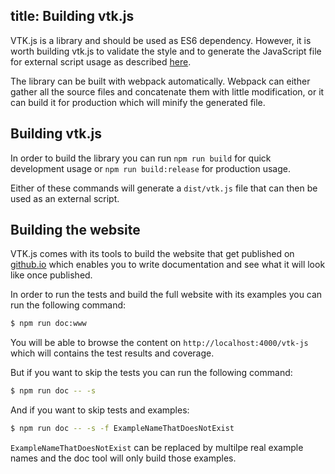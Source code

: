 title: Building vtk.js
---

VTK.js is a library and should be used as ES6 dependency. However, it is worth building vtk.js to validate the style and to generate the JavaScript file for external script usage as described [here](intro_vtk_as_external_script.html).

The library can be built with webpack automatically. Webpack can either gather all the source files and concatenate them with little modification, or it can build it for production which will minify the generated file.

## Building vtk.js

In order to build the library you can run `npm run build` for quick development usage or `npm run build:release` for production usage.

Either of these commands will generate a `dist/vtk.js` file that can then be used as an external script.

## Building the website

VTK.js comes with its tools to build the website that get published on [github.io](https://kitware.github.io/vtk-js/) which enables you to write documentation and see what it will look like once published.

In order to run the tests and build the full website with its examples you can run the following command:

```sh
$ npm run doc:www
```

You will be able to browse the content on `http://localhost:4000/vtk-js` which will contains the test results and coverage.

But if you want to skip the tests you can run the following command:

```sh
$ npm run doc -- -s
```

And if you want to skip tests and examples:

```sh
$ npm run doc -- -s -f ExampleNameThatDoesNotExist
```

`ExampleNameThatDoesNotExist` can be replaced by multilpe real example names and the doc tool will only build those examples.

